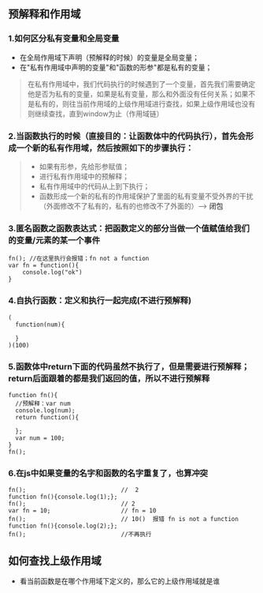 ## 预解释和作用域
### 1.如何区分私有变量和全局变量
*  在全局作用域下声明（预解释的时候）的变量是全局变量；
*  在"私有作用域中声明的变量"和"函数的形参"都是私有的变量；
>  在私有作用域中，我们代码执行的时候遇到了一个变量，首先我们需要确定他是否为私有的变量，如果是私有变量，那么和外面没有任何关系；如果不是私有的，则往当前作用域的上级作用域进行查找，如果上级作用域也没有则继续查找，直到window为止（作用域链）
### 2.当函数执行的时候（直接目的：让函数体中的代码执行），首先会形成一个新的私有作用域，然后按照如下的步骤执行：
>- 如果有形参，先给形参赋值；
>- 进行私有作用域中的预解释；
>- 私有作用域中的代码从上到下执行；
>- 函数形成一个新的私有的作用域保护了里面的私有变量不受外界的干扰（外面修改不了私有的，私有的也修改不了外面的）--> **闭包**

### 3.匿名函数之函数表达式：把函数定义的部分当做一个值赋值给我们的变量/元素的某一个事件
```
fn(); //在这里执行会报错；fn not a function
var fn = function(){
    console.log("ok")
}
```
### 4.自执行函数：定义和执行一起完成(不进行预解释)
```
(
  function(num){
  
  }
)(100)
```
### 5.函数体中return下面的代码虽然不执行了，但是需要进行预解释；return后面跟着的都是我们返回的值，所以不进行预解释
```
function fn(){
  //预解释：var num
  console.log(num);
  return function(){
  
  };
  var num = 100;
}
fn();
```
### 6.在js中如果变量的名字和函数的名字重复了，也算冲突
```
fn();                           //  2
function fn(){console.log(1);};
fn();                           // 2
var fn = 10;                    // fn = 10
fn();                           // 10()  报错 fn is not a function   
function fn(){console.log(2);};
fn();                           //不再执行
```
## 如何查找上级作用域
- 看当前函数是在哪个作用域下定义的，那么它的上级作用域就是谁